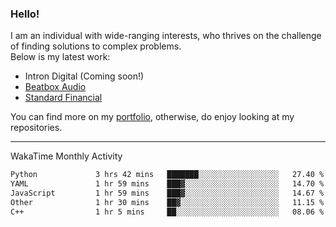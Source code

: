 ### Hello!

I am an individual with wide-ranging interests, who thrives on the challenge of finding solutions to complex problems. <br/> Below is my latest work:
- Intron Digital (Coming soon!)
- [Beatbox Audio](https://bumbleboss.xyz/w/beatbox-audio)
- [Standard Financial](https://bumbleboss.xyz/w/standard-financial)

You can find more on my [portfolio](https://bumbleboss.xyz/work), otherwise, do enjoy looking at my repositories.

---

WakaTime Monthly Activity

<!--START_SECTION:waka-->

```txt
Python             3 hrs 42 mins   ███████░░░░░░░░░░░░░░░░░░   27.40 %
YAML               1 hr 59 mins    ███▓░░░░░░░░░░░░░░░░░░░░░   14.70 %
JavaScript         1 hr 59 mins    ███▓░░░░░░░░░░░░░░░░░░░░░   14.67 %
Other              1 hr 30 mins    ██▓░░░░░░░░░░░░░░░░░░░░░░   11.15 %
C++                1 hr 5 mins     ██░░░░░░░░░░░░░░░░░░░░░░░   08.06 %
```

<!--END_SECTION:waka-->

